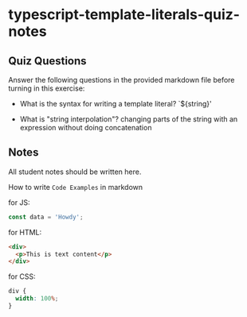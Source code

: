 # typescript-template-literals-quiz-notes

## Quiz Questions

Answer the following questions in the provided markdown file before turning in this exercise:

- What is the syntax for writing a template literal?
  `${string}'

- What is "string interpolation"?
  changing parts of the string with an expression without doing concatenation

## Notes

All student notes should be written here.

How to write `Code Examples` in markdown

for JS:

```javascript
const data = 'Howdy';
```

for HTML:

```html
<div>
  <p>This is text content</p>
</div>
```

for CSS:

```css
div {
  width: 100%;
}
```
